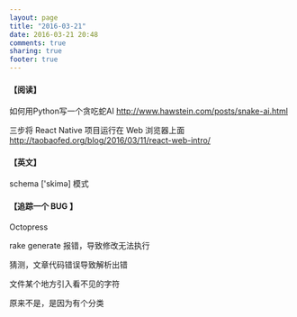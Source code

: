 ```yaml
---
layout: page
title: "2016-03-21"
date: 2016-03-21 20:48
comments: true
sharing: true
footer: true
---
```


#### 【阅读】

如何用Python写一个贪吃蛇AI
http://www.hawstein.com/posts/snake-ai.html

三步将 React Native 项目运行在 Web 浏览器上面
http://taobaofed.org/blog/2016/03/11/react-web-intro/

#### 【英文】

schema ['skimə] 模式

#### 【追踪一个 BUG 】

Octopress

rake generate 报错，导致修改无法执行

猜测，文章代码错误导致解析出错

文件某个地方引入看不见的字符

原来不是，是因为有个分类
